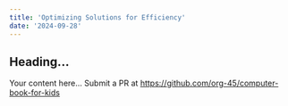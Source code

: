 ```yaml
---
title: 'Optimizing Solutions for Efficiency'
date: '2024-09-28'
---
```


## Heading...
Your content here...
Submit a PR at https://github.com/org-45/computer-book-for-kids

